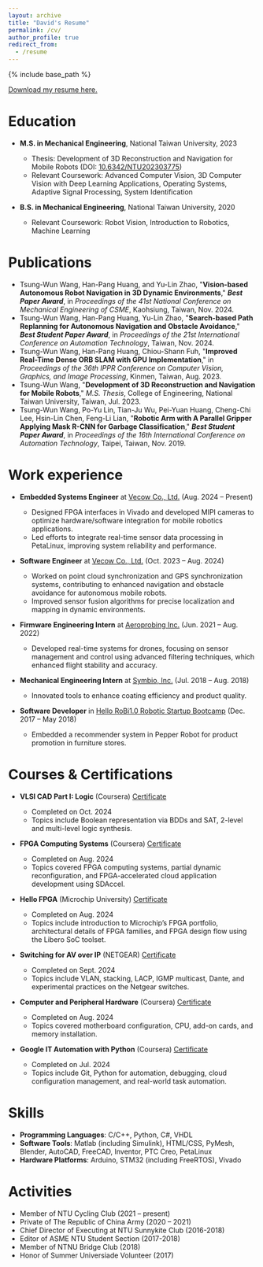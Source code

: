 ```yaml
---
layout: archive
title: "David's Resume"
permalink: /cv/
author_profile: true
redirect_from:
  - /resume
---
```


{% include base_path %}


[Download my resume here.](http://tsungwun.github.io/files/resume_TsungWun.pdf)

Education
======
* **M.S. in Mechanical Engineering**, National Taiwan University, 2023  
  * Thesis: Development of 3D Reconstruction and Navigation for Mobile Robots (DOI: [10.6342/NTU202303775](https://tdr.lib.ntu.edu.tw/handle/123456789/91054?locale=en))  
  * Relevant Coursework: Advanced Computer Vision, 3D Computer Vision with Deep Learning Applications, Operating Systems, Adaptive Signal Processing, System Identification

* **B.S. in Mechanical Engineering**, National Taiwan University, 2020  
  * Relevant Coursework: Robot Vision, Introduction to Robotics, Machine Learning

Publications
======
* Tsung-Wun Wang, Han-Pang Huang, and Yu-Lin Zhao, "**Vision-based Autonomous Robot Navigation in 3D Dynamic Environments**," <b>*Best Paper Award*</b>, in *Proceedings of the 41st National Conference on Mechanical Engineering of CSME*, Kaohsiung, Taiwan, Nov. 2024.  
* Tsung-Wun Wang, Han-Pang Huang, Yu-Lin Zhao, "**Search-based Path Replanning for Autonomous Navigation and Obstacle Avoidance**," <b>*Best Student Paper Award*</b>, in *Proceedings of the 21st International Conference on Automation Technology*, Taiwan, Nov. 2024.  
* Tsung-Wun Wang, Han-Pang Huang, Chiou-Shann Fuh, "**Improved Real-Time Dense ORB SLAM with GPU Implementation**," in *Proceedings of the 36th IPPR Conference on Computer Vision, Graphics, and Image Processing*, Kinmen, Taiwan, Aug. 2023.  
* Tsung-Wun Wang, "**Development of 3D Reconstruction and Navigation for Mobile Robots**," *M.S. Thesis*, College of Engineering, National Taiwan University, Taiwan, Jul. 2023.  
* Tsung-Wun Wang, Po-Yu Lin, Tian-Ju Wu, Pei-Yuan Huang, Cheng-Chi Lee, Hsin-Lin Chen, Feng-Li Lian, "**Robotic Arm with A Parallel Gripper Applying Mask R-CNN for Garbage Classification**," <b>*Best Student Paper Award*</b>, in *Proceedings of the 16th International Conference on Automation Technology*, Taipei, Taiwan, Nov. 2019.

Work experience
======
* **Embedded Systems Engineer** at [Vecow Co., Ltd.](https://www.vecow.com/) (Aug. 2024 – Present)  
  * Designed FPGA interfaces in Vivado and developed MIPI cameras to optimize hardware/software integration for mobile robotics applications.  
  * Led efforts to integrate real-time sensor data processing in PetaLinux, improving system reliability and performance.

* **Software Engineer** at [Vecow Co., Ltd.](https://www.vecow.com/) (Oct. 2023 – Aug. 2024)  
  * Worked on point cloud synchronization and GPS synchronization systems, contributing to enhanced navigation and obstacle avoidance for autonomous mobile robots. 
  * Improved sensor fusion algorithms for precise localization and mapping in dynamic environments.

* **Firmware Engineering Intern** at [Aeroprobing Inc.](https://aeroprobing.com/) (Jun. 2021 – Aug. 2022)  
  * Developed real-time systems for drones, focusing on sensor management and control using advanced filtering techniques, which enhanced flight stability and accuracy.

* **Mechanical Engineering Intern** at [Symbio, Inc.](https://www.symbioinc.com.tw/zh-tw) (Jul. 2018 – Aug. 2018)  
  * Innovated tools to enhance coating efficiency and product quality.

* **Software Developer** in [Hello RoBi1.0 Robotic Startup Bootcamp](https://starrocket.io/) (Dec. 2017 – May 2018)  
  * Embedded a recommender system in Pepper Robot for product promotion in furniture stores.

Courses & Certifications
======
* **VLSI CAD Part I: Logic** (Coursera) [Certificate](https://www.coursera.org/account/accomplishments/verify/IITCCWT542BK)  
  * Completed on Oct. 2024  
  * Topics include Boolean representation via BDDs and SAT, 2-level and multi-level logic synthesis.

* **FPGA Computing Systems** (Coursera) [Certificate](https://www.coursera.org/account/accomplishments/specialization/ZB0ZIV4NIA6A)  
  * Completed on Aug. 2024  
  * Topics covered FPGA computing systems, partial dynamic reconfiguration, and FPGA-accelerated cloud application development using SDAccel.

* **Hello FPGA** (Microchip University) [Certificate](https://verify.skilljar.com/c/866o372pn63s)  
  * Completed on Aug. 2024  
  * Topics include introduction to Microchip’s FPGA portfolio, architectural details of FPGA families, and FPGA design flow using the Libero SoC toolset.

* **Switching for AV over IP** (NETGEAR) [Certificate](https://tsungwun.github.io/files/certificate_netgear_avoip.pdf)
  * Completed on Sept. 2024
  * Topics include VLAN, stacking, LACP, IGMP multicast, Dante, and experimental practices on the Netgear switches. 

* **Computer and Peripheral Hardware** (Coursera) [Certificate](https://www.coursera.org/account/accomplishments/verify/OTSI90KYPL2G)  
  * Completed on Aug. 2024  
  * Topics covered motherboard configuration, CPU, add-on cards, and memory installation.

* **Google IT Automation with Python** (Coursera) [Certificate](https://www.coursera.org/account/accomplishments/specialization/529BUML5FSHT)  
  * Completed on Jul. 2024  
  * Topics include Git, Python for automation, debugging, cloud configuration management, and real-world task automation.

Skills
======
* **Programming Languages**: C/C++, Python, C#, VHDL
* **Software Tools**: Matlab (including Simulink), HTML/CSS, PyMesh, Blender, AutoCAD, FreeCAD, Inventor, PTC Creo, PetaLinux
* **Hardware Platforms**: Arduino, STM32 (including FreeRTOS), Vivado

Activities
======
* Member of NTU Cycling Club (2021 – present)
* Private of The Republic of China Army (2020 – 2021)
* Chief Director of Executing at NTU Sunnykite Club (2016-2018)
* Editor of ASME NTU Student Section (2017-2018)
* Member of NTNU Bridge Club (2018)
* Honor of Summer Universiade Volunteer (2017)
